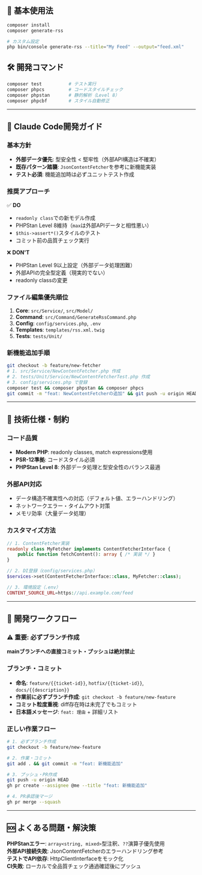 ## 🚀 基本使用法

```bash
composer install
composer generate-rss

# カスタム設定
php bin/console generate-rss --title="My Feed" --output="feed.xml"
```

## 🛠️ 開発コマンド

```bash
composer test          # テスト実行
composer phpcs         # コードスタイルチェック  
composer phpstan       # 静的解析（Level 8）
composer phpcbf        # スタイル自動修正
```

---

## 🤖 Claude Code開発ガイド

### 基本方針
- **外部データ優先**: 型安全性 < 堅牢性（外部API構造は不確実）
- **既存パターン踏襲**: `JsonContentFetcher`を参考に新機能実装
- **テスト必須**: 機能追加時は必ずユニットテスト作成

### 推奨アプローチ
✅ **DO**
- `readonly class`での新モデル作成
- PHPStan Level 8維持（`max`は外部APIデータと相性悪い）
- `$this->assert*()`スタイルのテスト
- コミット前の品質チェック実行

❌ **DON'T**
- PHPStan Level 9以上設定（外部データ処理困難）
- 外部APIの完全型定義（現実的でない）
- readonly classの変更

### ファイル編集優先順位
1. **Core**: `src/Service/`, `src/Model/`
2. **Command**: `src/Command/GenerateRssCommand.php`
3. **Config**: `config/services.php`, `.env`
4. **Templates**: `templates/rss.xml.twig`
5. **Tests**: `tests/Unit/`

### 新機能追加手順
```bash
git checkout -b feature/new-fetcher
# 1. src/Service/NewContentFetcher.php 作成
# 2. tests/Unit/Service/NewContentFetcherTest.php 作成
# 3. config/services.php で登録
composer test && composer phpstan && composer phpcs
git commit -m "feat: NewContentFetcherの追加" && git push -u origin HEAD
```

---

## 🔧 技術仕様・制約

### コード品質
- **Modern PHP**: readonly classes, match expressions使用
- **PSR-12準拠**: コードスタイル必須
- **PHPStan Level 8**: 外部データ処理と型安全性のバランス最適

### 外部API対応
- データ構造不確実性への対応（デフォルト値、エラーハンドリング）
- ネットワークエラー・タイムアウト対策
- メモリ効率（大量データ処理）

### カスタマイズ方法
```php
// 1. ContentFetcher実装
readonly class MyFetcher implements ContentFetcherInterface {
    public function fetchContent(): array { /* 実装 */ }
}

// 2. DI登録（config/services.php）
$services->set(ContentFetcherInterface::class, MyFetcher::class);

// 3. 環境設定（.env）
CONTENT_SOURCE_URL=https://api.example.com/feed
```

---

## 🔄 開発ワークフロー

### ⚠️ 重要: 必ずブランチ作成
**mainブランチへの直接コミット・プッシュは絶対禁止**

### ブランチ・コミット
- **命名**: `feature/{{ticket-id}}`, `hotfix/{{ticket-id}}`, `docs/{{description}}`
- **作業前に必ずブランチ作成**: `git checkout -b feature/new-feature`
- **コミット粒度重視**: diff存在時は未完了でもコミット
- **日本語メッセージ**: `feat: 理由` + 詳細リスト

### 正しい作業フロー
```bash
# 1. 必ずブランチ作成
git checkout -b feature/new-feature

# 2. 作業・コミット
git add . && git commit -m "feat: 新機能追加"

# 3. プッシュ・PR作成
git push -u origin HEAD
gh pr create --assignee @me --title "feat: 新機能追加"

# 4. PR承認後マージ
gh pr merge --squash
```

---

## 🆘 よくある問題・解決策

**PHPStanエラー**: `array<string, mixed>`型注釈、`??`演算子優先使用  
**外部API接続失敗**: JsonContentFetcherのエラーハンドリング参考  
**テストでAPI依存**: HttpClientInterfaceをモック化  
**CI失敗**: ローカルで全品質チェック通過確認後にプッシュ